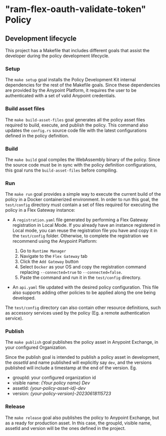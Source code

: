 # "ram-flex-oauth-validate-token" Policy

## Development lifecycle
This project has a Makefile that includes different goals that assist the developer during the policy development lifecycle.

### Setup
The `make setup` goal installs the Policy Development Kit internal dependencies for the rest of the Makefile goals.
Since these dependencies are provided by the Anypoint Platform, it requires the user to be authenticated with a set of valid Anypoint credentials.

### Build asset files
The `make build-asset-files` goal generates all the policy asset files required to build, execute, and publish the policy. This command also updates the `config.rs` source code file with the latest configurations defined in the policy definition.

### Build
The `make build` goal compiles the WebAssembly binary of the policy.
Since the source code must be in sync with the policy definition configurations, this goal runs the `build-asset-files` before compiling.

### Run
The `make run` goal provides a simple way to execute the current build of the policy in a Docker containerized environment. In order to run this goal, the `test/config` directory must contain a set of files required for executing the policy in a Flex Gateway instance:
- A `registration.yaml` file generated by performing a Flex Gateway registration in Local Mode. If you already have an instance registered in Local mode, you can reuse the registration file you have and copy it in the `test/config` folder.
Otherwise, to complete the registration we recommend using the Anypoint Platform:
    1. Go to `Runtime Manager`
    2. Navigate to the `Flex Gateway` tab
    3. Click the `Add Gateway` button
    4. Select `Docker` as your OS and copy the registration command replacing `--connected=true` to `--connected=false`.
    5. Paste the command and run it in the `test/config` directory.

- An `api.yaml` file updated with the desired policy configuration. This file also supports adding other policies to be applied along the one being developed.

The `test/config` directory can also contain other resource definitions, such as accessory services used by the policy (Eg. a remote authentication service).

### Publish
The `make publish` goal publishes the policy asset in Anypoint Exchange, in your configured Organization.

Since the publish goal is intended to publish a policy asset in development, the _assetId_ and name published will explicitly say `dev`, and the versions published will include a timestamp at the end of the version. Eg.
- groupId: your configured organization id
- visible name: _{Your policy name} Dev_
- assetId: _{your-policy-asset-id}-dev_
- version: _{your-policy-version}-20230618115723_

### Release
The `make release` goal also publishes the policy to Anypoint Exchange, but as a ready for production asset. In this case, the groupId, visible name, assetId and version will be the ones defined in the project.
